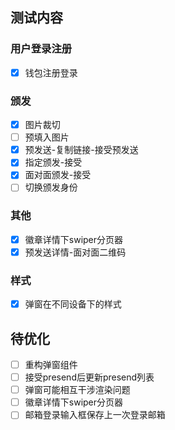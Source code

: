 ## 测试内容
### 用户登录注册
- [X] 钱包注册登录
### 颁发
- [X] 图片裁切
- [ ] 预填入图片
- [X] 预发送-复制链接-接受预发送
- [X] 指定颁发-接受
- [X] 面对面颁发-接受
- [ ] 切换颁发身份
### 其他
- [X] 徽章详情下swiper分页器
- [X] 预发送详情-面对面二维码
### 样式
- [X] 弹窗在不同设备下的样式

## 待优化
- [ ] 重构弹窗组件
- [ ] 接受presend后更新presend列表
- [ ] 弹窗可能相互干涉渲染问题
- [ ] 徽章详情下swiper分页器
- [ ] 邮箱登录输入框保存上一次登录邮箱
